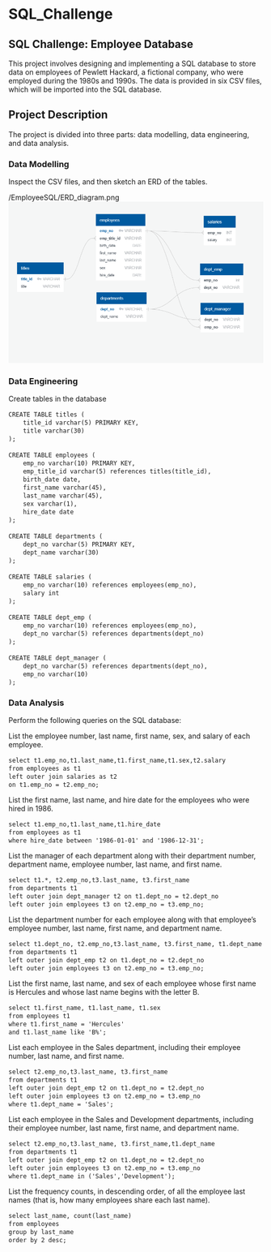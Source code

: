 # SQL_Challenge

## SQL Challenge: Employee Database
This project involves designing and implementing a SQL database to store data on employees of Pewlett Hackard, a fictional company, who were employed during the 1980s and 1990s. The data is provided in six CSV files, which will be imported into the SQL database.

## Project Description
The project is divided into three parts: data modelling, data engineering, and data analysis.

### Data Modelling
Inspect the CSV files, and then sketch an ERD of the tables.

/EmployeeSQL/ERD_diagram.png
![Employees_ERD](EmployeeSQL/ERD_diagram.png)

### Data Engineering
Create tables in the database
```pgsql
CREATE TABLE titles (
	title_id varchar(5) PRIMARY KEY,
	title varchar(30)
);

CREATE TABLE employees (
	emp_no varchar(10) PRIMARY KEY,
	emp_title_id varchar(5) references titles(title_id),
	birth_date date,
	first_name varchar(45),
	last_name varchar(45),
	sex varchar(1),
	hire_date date
);

CREATE TABLE departments (
	dept_no varchar(5) PRIMARY KEY,
	dept_name varchar(30)
);

CREATE TABLE salaries (
	emp_no varchar(10) references employees(emp_no),
	salary int
);
	
CREATE TABLE dept_emp (
	emp_no varchar(10) references employees(emp_no),
	dept_no varchar(5) references departments(dept_no)
);

CREATE TABLE dept_manager (
	dept_no varchar(5) references departments(dept_no),
	emp_no varchar(10)
);
```

### Data Analysis
Perform the following queries on the SQL database:

List the employee number, last name, first name, sex, and salary of each employee.
```pgsql
select t1.emp_no,t1.last_name,t1.first_name,t1.sex,t2.salary
from employees as t1
left outer join salaries as t2 
on t1.emp_no = t2.emp_no;
```
List the first name, last name, and hire date for the employees who were hired in 1986.
```pgsql
select t1.emp_no,t1.last_name,t1.hire_date
from employees as t1
where hire_date between '1986-01-01' and '1986-12-31';
```
List the manager of each department along with their department number, department name, employee number, last name, and first name.
```pgsql
select t1.*, t2.emp_no,t3.last_name, t3.first_name 
from departments t1
left outer join dept_manager t2 on t1.dept_no = t2.dept_no
left outer join employees t3 on t2.emp_no = t3.emp_no;
```
List the department number for each employee along with that employee’s employee number, last name, first name, and department name.
```pgsql
select t1.dept_no, t2.emp_no,t3.last_name, t3.first_name, t1.dept_name 
from departments t1
left outer join dept_emp t2 on t1.dept_no = t2.dept_no
left outer join employees t3 on t2.emp_no = t3.emp_no;
```
List the first name, last name, and sex of each employee whose first name is Hercules and whose last name begins with the letter B.
```pgsql
select t1.first_name, t1.last_name, t1.sex
from employees t1
where t1.first_name = 'Hercules'
and t1.last_name like 'B%';
```
List each employee in the Sales department, including their employee number, last name, and first name.
```pgsql
select t2.emp_no,t3.last_name, t3.first_name 
from departments t1
left outer join dept_emp t2 on t1.dept_no = t2.dept_no
left outer join employees t3 on t2.emp_no = t3.emp_no
where t1.dept_name = 'Sales';
```
List each employee in the Sales and Development departments, including their employee number, last name, first name, and department name.
```pgsql
select t2.emp_no,t3.last_name, t3.first_name,t1.dept_name
from departments t1
left outer join dept_emp t2 on t1.dept_no = t2.dept_no
left outer join employees t3 on t2.emp_no = t3.emp_no
where t1.dept_name in ('Sales','Development');
```
List the frequency counts, in descending order, of all the employee last names (that is, how many employees share each last name).
```pgsql
select last_name, count(last_name)
from employees
group by last_name
order by 2 desc;
```
